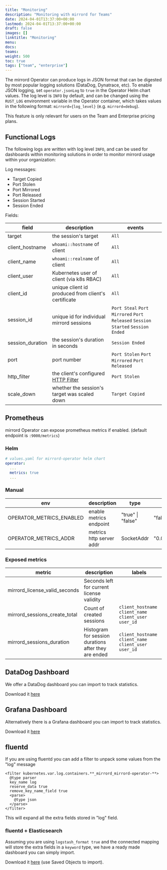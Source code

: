 ```yaml
---
title: "Monitoring"
description: "Monitoring with mirrord for Teams"
date: 2024-04-01T13:37:00+00:00
lastmod: 2024-04-01T13:37:00+00:00
draft: false
images: []
linktitle: "Monitoring"
menu:
docs:
teams:
weight: 500
toc: true
tags: ["team", "enterprise"]
---
```

The mirrord Operator can produce logs in JSON format that can be digested by most popular logging solutions (DataDog, Dynatrace, etc).
To enable JSON logging, set `operator.jsonLog` to `true` in the Operator Helm chart values.
The log level is `INFO` by default, and can be changed using the `RUST_LOG` environment variable in the Operator container, which takes values in the following format: `mirrord={log_level}` (e.g. `mirrord=debug`).

<Info>This feature is only relevant for users on the Team and Enterprise pricing plans.</Info>

## Functional Logs

The following logs are written with log level `INFO`, and can be used for dashboards within monitoring solutions in order to monitor mirrord usage within your organization:

Log messages:
- Target Copied
- Port Stolen
- Port Mirrored
- Port Released
- Session Started
- Session Ended

Fields:

|field|description|events|
|---|---|---|
|target|the session's target|`All`|
|client_hostname|`whoami::hostname` of client|`All`|
|client_name|`whoami::realname` of client|`All`|
|client_user|Kubernetes user of client (via k8s RBAC)|`All`|
|client_id|unique client id produced from client's certificate|`All`|
|session_id|unique id for individual mirrord sessions|`Port Steal` `Port Mirrored` `Port Released` `Session Started` `Session Ended`|
|session_duration|the session's duration in seconds|`Session Ended`|
|port|port number|`Port Stolen` `Port Mirrored` `Port Released`|
|http_filter|the client's configured [HTTP Filter](/reference/configuration/#feature-network-incoming-http-filter)|`Port Stolen`|
|scale_down|whether the session's target was scaled down|`Target Copied`|


## Prometheus

mirrord Operator can expose prometheus metrics if enabled. (default endpoint is `:9000/metrics`)

### Helm
```yaml
# values.yaml for mirrord-operator helm chart
operator:
  ...
  metrics: true
  ...
```

### Manual
|env|description|type|default|
|---|---|---|---|
|OPERATOR_METRICS_ENABLED|enable metrics endpoint|"true" \| "false"|"false"|
|OPERATOR_METRICS_ADDR|metrics http server addr|SocketAddr|"0.0.0.0:9000"|

### Exposed metrics
|metric|description|labels|
|---|---|---|
|mirrord_license_valid_seconds|Seconds left for current license validity|
|mirrord_sessions_create_total|Count of created sessions|`client_hostname` `client_name` `client_user` `user_id`|
|mirrord_sessions_duration|Histogram for session durations after they are ended|`client_hostname` `client_name` `client_user` `user_id`|

## DataDog Dashboard

We offer a DataDog dashboard you can import to track statistics.

Download it <a href="/mirrord/datadog/Mirrord_Operator_Dashboard.json" download>here</a>

## Grafana Dashboard

Alternatively there is a Grafana dashboard you can import to track statistics.

Download it <a href="/mirrord/grafana/Mirrord_Operator_Dashboard.json" download>here</a>


## fluentd

If you are using fluentd you can add a filter to unpack some values from the "log" message

```
<filter kubernetes.var.log.containers.**_mirrord_mirrord-operator-**>
  @type parser
  key_name log
  reserve_data true
  remove_key_name_field true
  <parse>
    @type json
  </parse>
</filter>
```

This will expand all the extra fields stored in "log" field.

### fluentd + Elasticsearch

Assuming you are using `logstash_format true` and the connected mapping will store the extra fields in a `keyword` type, we have a ready made dashboard you can simply import.

Download it <a href="/mirrord/operator-fluentd-kibana.ndjson" download>here</a> (use Saved Objects to import).
